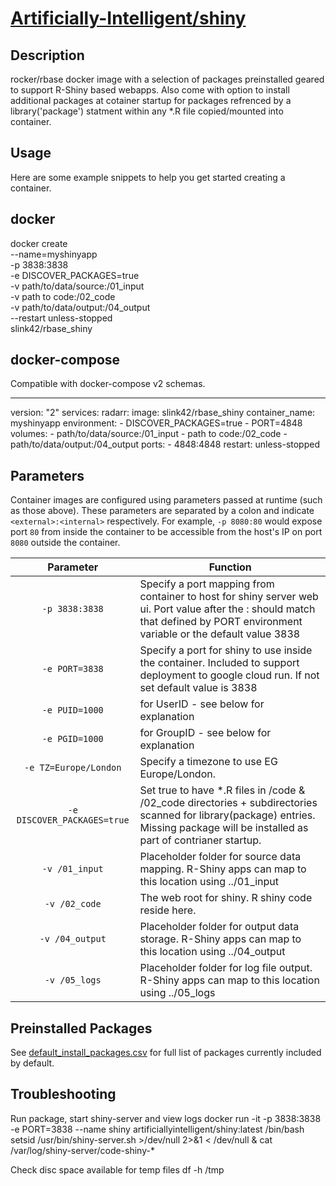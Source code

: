 # [Artificially-Intelligent/shiny](https://github.com/Artificially-Intelligent/shiny)

## Description
rocker/rbase docker image with a selection of packages preinstalled geared to support R-Shiny based webapps. Also come with option to install additional packages at cotainer startup for packages refrenced by a library('package') statment within any *.R file copied/mounted into container.  

## Usage

Here are some example snippets to help you get started creating a container.

## docker

docker create \
  --name=myshinyapp \
  -p 3838:3838 \
  -e DISCOVER_PACKAGES=true \
  -v path/to/data/source:/01_input \
  -v path to code:/02_code \
  -v path/to/data/output:/04_output \
  --restart unless-stopped \
  slink42/rbase_shiny

## docker-compose

Compatible with docker-compose v2 schemas.

---
version: "2"
services:
  radarr:
    image: slink42/rbase_shiny
    container_name: myshinyapp
    environment:
      - DISCOVER_PACKAGES=true
      - PORT=4848
    volumes:
      - path/to/data/source:/01_input
      - path to code:/02_code
      - path/to/data/output:/04_output
    ports:
      - 4848:4848
    restart: unless-stopped

## Parameters

Container images are configured using parameters passed at runtime (such as those above). These parameters are separated by a colon and indicate `<external>:<internal>` respectively. For example, `-p 8080:80` would expose port `80` from inside the container to be accessible from the host's IP on port `8080` outside the container.

| Parameter | Function |
| :----: | --- |
| `-p 3838:3838` | Specify a port mapping from container to host for shiny server web ui. Port value after the : should match that defined by PORT environment variable or the default value 3838 |
| `-e PORT=3838` | Specify a port for shiny to use inside the container. Included to support deployment to google cloud run. If not set default value is 3838 |
| `-e PUID=1000` | for UserID - see below for explanation |
| `-e PGID=1000` | for GroupID - see below for explanation |
| `-e TZ=Europe/London` | Specify a timezone to use EG Europe/London. |
| `-e DISCOVER_PACKAGES=true` | Set true to have  *.R files in /code & /02_code directories + subdirectories scanned for library(package) entries. Missing package will be installed as part of contrianer startup. |
| `-v /01_input` | Placeholder folder for source data mapping. R-Shiny apps can map to this location using ../01_input |
| `-v /02_code` | The web root for shiny. R shiny code reside here. |
| `-v /04_output` | Placeholder folder for output data storage. R-Shiny apps can map to this location using ../04_output |
| `-v /05_logs` | Placeholder folder for log file output. R-Shiny apps can map to this location using ../05_logs |


## Preinstalled Packages

See [default_install_packages.csv](https://github.com/Artificially-Intelligent/shiny/blob/master/default_install_packages.csv) for full list of packages currently included by default.

## Troubleshooting

Run package, start shiny-server and view logs
 docker run -it -p 3838:3838 -e PORT=3838 --name shiny artificiallyintelligent/shiny:latest /bin/bash
 setsid /usr/bin/shiny-server.sh >/dev/null 2>&1 < /dev/null &
 cat /var/log/shiny-server/code-shiny-*

Check disc space available for temp files
 df -h /tmp